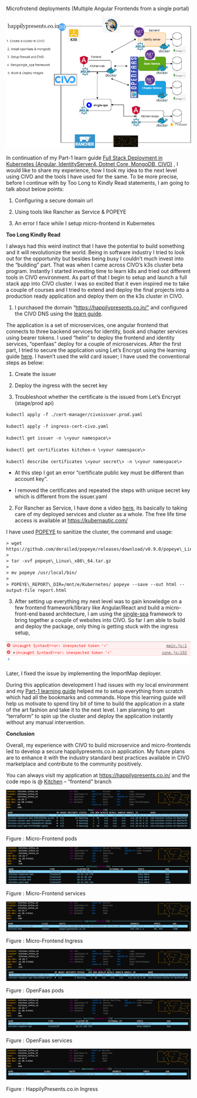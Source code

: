 Microfrotend deployments (Multiple Angular Frontends from a single portal)

![](/images/2021-04-29-Securing_MicroFrontend_Deployment_in_Kuberentes/media/image1.png)

In continuation of my Part-1 learn guide [Full Stack Deployment in Kubernetes (Angular, IdentityServer4, Dotnet Core, MongoDB, CIVO)](https://www.civo.com/learn/user_guides/446) , I would like to share my experience, how I took my idea to the next level using CIVO and the tools I have used for the same. To be more precise, before I continue with by Too Long to Kindly Read statements, I am going to talk about below points:

1.  Configuring a secure domain url

2.  Using tools like Rancher as Service & POPEYE

3.  An error I face while I setup micro-frontend in Kubernetes

**Too Long Kindly Read**

I always had this weird instinct that I have the potential to build something and it will revolutionize the world. Being in software industry I tried to look out for the opportunity but besides being busy I couldn’t much invest into the “building” part. That was when I came across CIVO’s k3s cluster beta program. Instantly I started investing time to learn k8s and tried out different tools in CIVO environment. As part of that I begin to setup and launch a full stack app into CIVO cluster. I was so excited that it even inspired me to take a couple of courses and I tried to extend and deploy the final projects into a production ready application and deploy them on the k3s cluster in CIVO.

1.  I purchased the domain “https://happilypresents.co.in/” and configured the CIVO DNS using the [learn guide](https://www.civo.com/learn/configure-dns).

The application is a set of microservices, one angular frontend that connects to three backend services for identity, book and chapter services using bearer tokens. I used “helm” to deploy the frontend and identity services, “openfaas” deploy for a couple of microservices. After the first part, I tried to secure the application using Let’s Encrypt using the learning guide [here](https://www.civo.com/learn/get-a-wildcard-certificate-with-cert-manager-and-civo-dns). I haven’t used the wild card issuer; I have used the conventional steps as below:

1.  Create the issuer

2.  Deploy the ingress with the secret key

3.  Troubleshoot whether the certificate is the issued from Let’s Encrypt (stage/prod api)
```
kubectl apply -f ./cert-manager/civoissuer.prod.yaml

kubectl apply -f ingress-cert-civo.yaml

kubectl get issuer -n \<your namespace\>

kubectl get certificates kitchen-n \<your namespace\>

kubectl describe certificates \<your secret\> -n \<your namespace\>
```
  - At this step I got an error “certificate public key must be different than account key”.

  - I removed the certificates and repeated the steps with unique secret key which is different from the issuer.yaml

<!-- end list -->

2.  For Rancher as Service, I have done a video [here](https://www.youtube.com/watch?v=GStqMCW0B5g), its basically to taking care of my deployed services and cluster as a whole. The free life time access is available at https://kubernautic.com/

I have used [POPEYE](https://popeyecli.io/) to sanitize the cluster, the command and usage:
```
> wget https://github.com/derailed/popeye/releases/download/v0.9.0/popeye\_Linux\_x86\_64.tar.gz
> 
> tar -xvf popeye\_Linux\_x86\_64.tar.gz
> 
> mv popeye /usr/local/bin/
> 
> POPEYE\_REPORT\_DIR=/mnt/e/Kubernetes/ popeye --save --out html --output-file report.html
```
3.  After setting up everything my next level was to gain knowledge on a few frontend framework/library like Angular/React and build a micro- front-end based architecture, I am using the [single-spa](https://single-spa.js.org/) framework to bring together a couple of websites into CIVO. So far I am able to build and deploy the package, only thing is getting stuck with the ingress setup,

![](/images/2021-04-29-Securing_MicroFrontend_Deployment_in_Kuberentes/media/image2.png)

Later, I fixed the issue by implementing the ImportMap deployer.

During this application development I had issues with my local environment and my [Part-1 learning guide](https://www.civo.com/learn/user_guides/446) helped me to setup everything from scratch which had all the bookmarks and commands. Hope this learning guide will help us motivate to spend tiny bit of time to build the application in a state of the art fashion and take it to the next level. I am planning to get “terraform” to spin up the cluster and deploy the application instantly without any manual intervention.

**Conclusion**

Overall, my experience with CIVO to build microservice and micro-frontends led to develop a secure happilypresents.co.in application. My future plans are to enhance it with the industry standard best practices available in CIVO marketplace and contribute to the community positively.

You can always visit my application at <https://happilypresents.co.in/> and the code repo is @ [Kitchen](https://github.com/rajeshradhakrishnanmvk/kitchen.git) – “frontend” branch

![](/images/2021-04-29-Securing_MicroFrontend_Deployment_in_Kuberentes/media/image3.png)

Figure : Micro-Frontend pods

![](/images/2021-04-29-Securing_MicroFrontend_Deployment_in_Kuberentes/media/image4.png)

Figure : Micro-Frontend services

![](/images/2021-04-29-Securing_MicroFrontend_Deployment_in_Kuberentes/media/image5.png)

Figure : Micro-Frontend Ingress

![](/images/2021-04-29-Securing_MicroFrontend_Deployment_in_Kuberentes/media/image6.png)

Figure : OpenFaas pods

![](/images/2021-04-29-Securing_MicroFrontend_Deployment_in_Kuberentes/media/image7.png)

Figure : OpenFaas services

![](/images/2021-04-29-Securing_MicroFrontend_Deployment_in_Kuberentes/media/image8.png)

Figure : HappilyPresents.co.in Ingress
